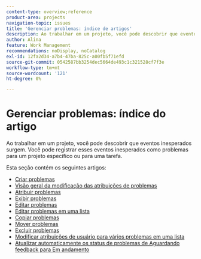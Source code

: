 ```yaml
---
content-type: overview;reference
product-area: projects
navigation-topic: issues
title: 'Gerenciar problemas: índice de artigos'
description: Ao trabalhar em um projeto, você pode descobrir que eventos inesperados surgem. Você pode registrar esses eventos inesperados como problemas para um projeto específico ou para uma tarefa. Os artigos a seguir contêm informações sobre o gerenciamento de problemas.
author: Alina
feature: Work Management
recommendations: noDisplay, noCatalog
exl-id: 12fa2d34-a7b4-47ba-825c-a00fb5f71efd
source-git-commit: 0542587bb3254dec5664de493c1c321528cf7f3e
workflow-type: tm+mt
source-wordcount: '121'
ht-degree: 0%

---
```


# Gerenciar problemas: índice do artigo

<!--Audited: 08/2025-->

Ao trabalhar em um projeto, você pode descobrir que eventos inesperados surgem. Você pode registrar esses eventos inesperados como problemas para um projeto específico ou para uma tarefa.

Esta seção contém os seguintes artigos:

* [Criar problemas](../../../manage-work/issues/manage-issues/create-issues.md)
* [Visão geral da modificação das atribuições de problemas](../../../manage-work/issues/manage-issues/modify-issue-assignments-overview.md)
* [Atribuir problemas](../../../manage-work/issues/manage-issues/assign-issues.md)
* [Exibir problemas](../../../manage-work/issues/manage-issues/view-issues.md)
* [Editar problemas](../../../manage-work/issues/manage-issues/edit-issues.md)
* [Editar problemas em uma lista](../../../manage-work/issues/manage-issues/edit-issues-in-a-list.md)
* [Copiar problemas](../../../manage-work/issues/manage-issues/copy-issues.md)
* [Mover problemas](../../../manage-work/issues/manage-issues/move-issues.md)
* [Excluir problemas](../../../manage-work/issues/manage-issues/delete-issues.md)
* [Modificar atribuições de usuário para vários problemas em uma lista](../../../manage-work/issues/manage-issues/edit-assignments-for-multiple-issues.md)
* [Atualizar automaticamente os status de problemas de Aguardando feedback para Em andamento](../../../manage-work/issues/manage-issues/turn-issue-status-from-awf-to-inp-automatically.md)
